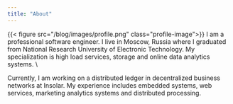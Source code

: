 ```yaml
---
title: "About"
---
```

{{< figure src="/blog/images/profile.png" class="profile-image">}}
I am a professional software engineer. I live in Moscow, Russia where I graduated from National Research University of Electronic Technology. My specialization is high load services, storage and online data analytics systems. \

Currently, I am working on a distributed ledger in decentralized business networks at Insolar. My experience includes embedded systems, web services, marketing analytics systems and distributed processing.